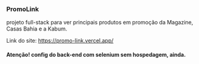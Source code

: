 ### PromoLink
projeto full-stack para ver principais produtos em promoção da Magazine, Casas Bahia e a Kabum.

Link do site: https://promo-link.vercel.app/
#### Atenção! config do back-end com selenium sem hospedagem, ainda.
